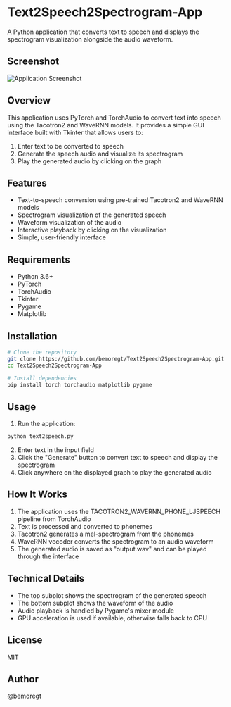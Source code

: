 # Text2Speech2Spectrogram-App

A Python application that converts text to speech and displays the spectrogram visualization alongside the audio waveform.

## Screenshot

![Application Screenshot](./스크린샷_2023-07-27_오전_11.41.12.png)

## Overview

This application uses PyTorch and TorchAudio to convert text into speech using the Tacotron2 and WaveRNN models. It provides a simple GUI interface built with Tkinter that allows users to:

1. Enter text to be converted to speech
2. Generate the speech audio and visualize its spectrogram
3. Play the generated audio by clicking on the graph

## Features

- Text-to-speech conversion using pre-trained Tacotron2 and WaveRNN models
- Spectrogram visualization of the generated speech
- Waveform visualization of the audio
- Interactive playback by clicking on the visualization
- Simple, user-friendly interface

## Requirements

- Python 3.6+
- PyTorch
- TorchAudio
- Tkinter
- Pygame
- Matplotlib

## Installation

```bash
# Clone the repository
git clone https://github.com/bemoregt/Text2Speech2Spectrogram-App.git
cd Text2Speech2Spectrogram-App

# Install dependencies
pip install torch torchaudio matplotlib pygame
```

## Usage

1. Run the application:
```bash
python text2speech.py
```

2. Enter text in the input field
3. Click the "Generate" button to convert text to speech and display the spectrogram
4. Click anywhere on the displayed graph to play the generated audio

## How It Works

1. The application uses the TACOTRON2_WAVERNN_PHONE_LJSPEECH pipeline from TorchAudio
2. Text is processed and converted to phonemes
3. Tacotron2 generates a mel-spectrogram from the phonemes
4. WaveRNN vocoder converts the spectrogram to an audio waveform
5. The generated audio is saved as "output.wav" and can be played through the interface

## Technical Details

- The top subplot shows the spectrogram of the generated speech
- The bottom subplot shows the waveform of the audio
- Audio playback is handled by Pygame's mixer module
- GPU acceleration is used if available, otherwise falls back to CPU

## License

MIT

## Author

@bemoregt